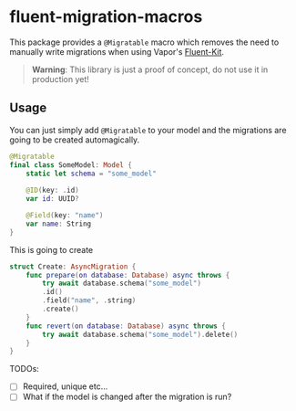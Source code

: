 # fluent-migration-macros
This package provides a `@Migratable` macro which removes the need to manually write migrations when using Vapor's [Fluent-Kit](https://github.com/vapor/fluent-kit).

> **Warning**: This library is just a proof of concept, do not use it in production yet!

## Usage
You can just simply add `@Migratable` to your model and the migrations are going to be created automagically.

```swift
@Migratable
final class SomeModel: Model {
    static let schema = "some_model"
    
    @ID(key: .id)
    var id: UUID?

    @Field(key: "name")
    var name: String
}
```

This is going to create

```swift
struct Create: AsyncMigration {
    func prepare(on database: Database) async throws {
        try await database.schema("some_model")
        .id()
        .field("name", .string)
        .create()
    }
    func revert(on database: Database) async throws {
        try await database.schema("some_model").delete()
    }
}
```

TODOs:
- [ ] Required, unique etc...
- [ ] What if the model is changed after the migration is run?
